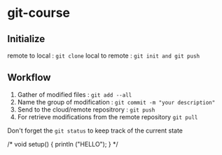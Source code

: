 # git-course
## Initialize

remote to local : `git clone`
local to remote : `git init and git push`

## Workflow

1. Gather of modified files : `git add --all`
2. Name the group of modification : `git commit -m "your description"`
3. Send to the cloud/remote repositrory : `git push`
4. For retrieve modifications from the remote repository `git pull`

Don't forget the `git status` to keep track of the current state

/* void setup() {
    println ("HELLO");
    }
*/

